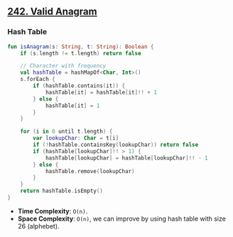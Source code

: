 ## [242. Valid Anagram](https://leetcode.com/problems/valid-anagram/)

### Hash Table
```kotlin
fun isAnagram(s: String, t: String): Boolean {
    if (s.length != t.length) return false

    // Character with frequency
    val hashTable = hashMapOf<Char, Int>()
    s.forEach {
        if (hashTable.contains(it)) {
            hashTable[it] = hashTable[it]!! + 1
        } else {
            hashTable[it] = 1
        }
    }

    for (i in 0 until t.length) {
        var lookupChar: Char = t[i]
        if (!hashTable.containsKey(lookupChar)) return false
        if (hashTable[lookupChar]!! > 1) {
            hashTable[lookupChar] = hashTable[lookupChar]!! - 1
        } else {
            hashTable.remove(lookupChar)
        }
    }
    return hashTable.isEmpty()
}
```

* **Time Complexity**: `O(n)`.
* **Space Complexity**: `O(n)`, we can improve by using hash table with size 26 (alphebet).
